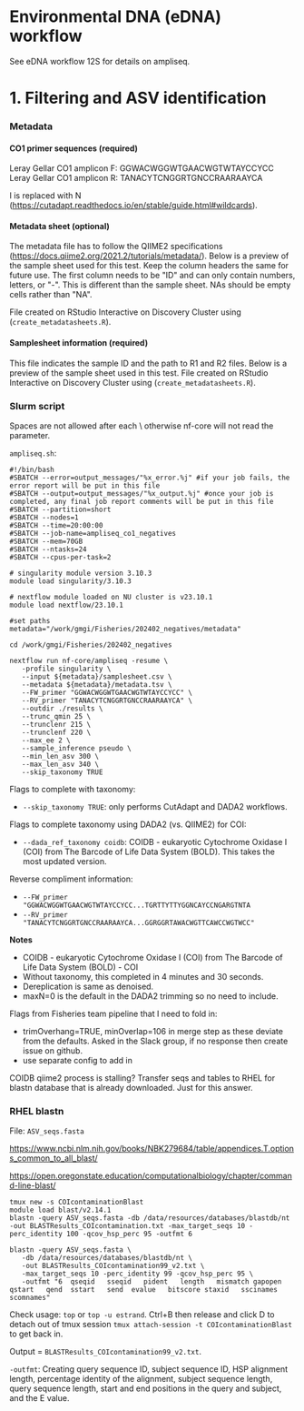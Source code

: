 # Environmental DNA (eDNA) workflow 

See eDNA workflow 12S for details on ampliseq. 

# 1. Filtering and ASV identification

### Metadata 

#### CO1 primer sequences (required)

Leray Gellar CO1 amplicon F: GGWACWGGWTGAACWGTWTAYCCYCC  
Leray Gellar CO1 amplicon R: TANACYTCNGGRTGNCCRAARAAYCA 

I is replaced with N (https://cutadapt.readthedocs.io/en/stable/guide.html#wildcards). 


#### Metadata sheet (optional) 

The metadata file has to follow the QIIME2 specifications (https://docs.qiime2.org/2021.2/tutorials/metadata/). Below is a preview of the sample sheet used for this test. Keep the column headers the same for future use. The first column needs to be "ID" and can only contain numbers, letters, or "-". This is different than the sample sheet. NAs should be empty cells rather than "NA". 

File created on RStudio Interactive on Discovery Cluster using (`create_metadatasheets.R`).  

#### Samplesheet information (required)

This file indicates the sample ID and the path to R1 and R2 files. Below is a preview of the sample sheet used in this test. File created on RStudio Interactive on Discovery Cluster using (`create_metadatasheets.R`).  

### Slurm script 

Spaces are not allowed after each \ otherwise nf-core will not read the parameter. 

`ampliseq.sh`:

```
#!/bin/bash
#SBATCH --error=output_messages/"%x_error.%j" #if your job fails, the error report will be put in this file
#SBATCH --output=output_messages/"%x_output.%j" #once your job is completed, any final job report comments will be put in this file
#SBATCH --partition=short
#SBATCH --nodes=1
#SBATCH --time=20:00:00
#SBATCH --job-name=ampliseq_co1_negatives
#SBATCH --mem=70GB
#SBATCH --ntasks=24
#SBATCH --cpus-per-task=2

# singularity module version 3.10.3
module load singularity/3.10.3

# nextflow module loaded on NU cluster is v23.10.1
module load nextflow/23.10.1

#set paths 
metadata="/work/gmgi/Fisheries/202402_negatives/metadata" 

cd /work/gmgi/Fisheries/202402_negatives

nextflow run nf-core/ampliseq -resume \
   -profile singularity \
   --input ${metadata}/samplesheet.csv \
   --metadata ${metadata}/metadata.tsv \
   --FW_primer "GGWACWGGWTGAACWGTWTAYCCYCC" \
   --RV_primer "TANACYTCNGGRTGNCCRAARAAYCA" \
   --outdir ./results \
   --trunc_qmin 25 \
   --trunclenr 215 \
   --trunclenf 220 \
   --max_ee 2 \
   --sample_inference pseudo \
   --min_len_asv 300 \
   --max_len_asv 340 \
   --skip_taxonomy TRUE
```

Flags to complete with taxonomy: 
- `--skip_taxonomy TRUE`: only performs CutAdapt and DADA2 workflows.  

Flags to complete taxonomy using DADA2 (vs. QIIME2) for COI:  
- `--dada_ref_taxonomy coidb`: COIDB - eukaryotic Cytochrome Oxidase I (COI) from The Barcode of Life Data System (BOLD). This takes the most updated version. 

Reverse compliment information:  
- `--FW_primer "GGWACWGGWTGAACWGTWTAYCCYCC...TGRTTYTTYGGNCAYCCNGARGTNTA`  
- `--RV_primer "TANACYTCNGGRTGNCCRAARAAYCA...GGRGGRTAWACWGTTCAWCCWGTWCC"`


**Notes**  
- COIDB - eukaryotic Cytochrome Oxidase I (COI) from The Barcode of Life Data System (BOLD) - COI
- Without taxonomy, this completed in 4 minutes and 30 seconds. 
- Dereplication is same as denoised.   
- maxN=0 is the default in the DADA2 trimming so no need to include. 

Flags from Fisheries team pipeline that I need to fold in:
- trimOverhang=TRUE, minOverlap=106 in merge step as these deviate from the defaults. Asked in the Slack group, if no response then create issue on github. 
- use separate config to add in

COIDB qiime2 process is stalling? Transfer seqs and tables to RHEL for blastn database that is already downloaded. Just for this answer. 

### RHEL blastn

File: `ASV_seqs.fasta` 

https://www.ncbi.nlm.nih.gov/books/NBK279684/table/appendices.T.options_common_to_all_blast/

https://open.oregonstate.education/computationalbiology/chapter/command-line-blast/

```
tmux new -s COIcontaminationBlast
module load blast/v2.14.1
blastn -query ASV_seqs.fasta -db /data/resources/databases/blastdb/nt -out BLASTResults_COIcontamination.txt -max_target_seqs 10 -perc_identity 100 -qcov_hsp_perc 95 -outfmt 6

blastn -query ASV_seqs.fasta \
   -db /data/resources/databases/blastdb/nt \
   -out BLASTResults_COIcontamination99_v2.txt \
   -max_target_seqs 10 -perc_identity 99 -qcov_hsp_perc 95 \
   -outfmt "6  qseqid   sseqid   pident   length   mismatch gapopen  qstart   qend  sstart   send  evalue   bitscore staxid   sscinames   scomnames"
```

Check usage: `top` or `top -u estrand`. 
Ctrl+B then release and click D to detach out of tmux session 
`tmux attach-session -t COIcontaminationBlast` to get back in.

Output = `BLASTResults_COIcontamination99_v2.txt`. 

`-outfmt`: Creating query sequence ID, subject sequence ID, HSP alignment length, percentage identity of the alignment, subject sequence length, query sequence length, start and end positions in the query and subject, and the E value.